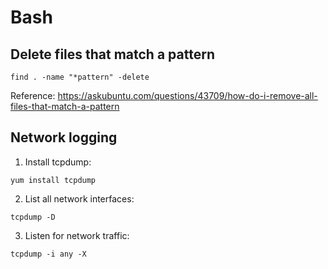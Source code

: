 # Bash

## Delete files that match a pattern
```
find . -name "*pattern" -delete
```

Reference: https://askubuntu.com/questions/43709/how-do-i-remove-all-files-that-match-a-pattern


## Network logging
1. Install tcpdump:
```
yum install tcpdump
```
2. List all network interfaces:
```
tcpdump -D
```
3. Listen for network traffic:
```
tcpdump -i any -X
```
